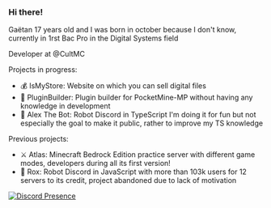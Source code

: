 ### Hi there! 

Gaëtan 17 years old and I was born in october because I don't know, currently in 1rst Bac Pro in the Digital Systems field

Developer at @CultMC

Projects in progress:
* 💰 IsMyStore: Website on which you can sell digital files
* 📁 PluginBuilder: Plugin builder for PocketMine-MP without having any knowledge in development
* 🤖 Alex The Bot: Robot Discord in TypeScript I'm doing it for fun but not especially the goal to make it public, rather to improve my TS knowledge

Previous projects: 
* ⚔️ Atlas: Minecraft Bedrock Edition practice server with different game modes, developers during all its first version!
* 🤖 Rox: Robot Discord in JavaScript with more than 103k users for 12 servers to its credit, project abandoned due to lack of motivation

[![Discord Presence](https://lanyard-profile-readme.vercel.app/api/504392983244832780
                            )](https://discord.com/users/504392983244832780)
